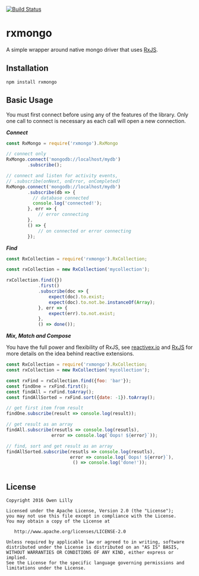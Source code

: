 [![Build Status](https://travis-ci.org/owenlilly/rxmongo.svg?branch=master)](https://travis-ci.org/owenlilly/rxmongo)

# rxmongo
A simple wrapper around native mongo driver that uses [RxJS](https://github.com/Reactive-Extensions/RxJS).


Installation
----
```
npm install rxmongo
``` 


Basic Usage
----

You must first connect before using any of the features of the library. Only one call to connect is necessary as each call will open a new connection.


**_Connect_**

```javascript
const RxMongo = require('rxmongo').RxMongo

// connect only
RxMongo.connect('mongodb://localhost/mydb')
		.subscribe();

// connect and listen for activity events, 
// .subscribe(onNext, onError, onCompleted)
RxMongo.connect('mongodb://localhost/mydb')
		.subscribe(db => {
          // database connected
          console.log('connected!');
        }, err => {
        	// error connecting
        }, 
        () => {
        	// on connected or error connecting
        });
```

**_Find_**

```javascript
const RxCollection = require('rxmongo').RxCollection;

const rxCollection = new RxCollection('mycollection');

rxCollection.find({})
            .first()
            .subscribe(doc => {
                expect(doc).to.exist;
                expect(doc).to.not.be.instanceOf(Array);
            }, err => {
                expect(err).to.not.exist;
            }, 
            () => done());
```

**_Mix, Match and Compose_**

You have the full power and flexibility of RxJS, see [reactivex.io](http://reactivex.io/) and [RxJS](https://github.com/Reactive-Extensions/RxJS) for more details on the idea behind reactive extensions.

```javascript
const RxCollection = require('rxmongo').RxCollection;
const rxCollection = new RxCollection('mycollection');

const rxFind = rxCollection.find({foo: 'bar'});
const findOne = rxFind.first();
const findAll = rxFind.toArray();
const findAllSorted = rxFind.sort({date: -1}).toArray();

// get first item from result
findOne.subscribe(result => console.log(result));

// get result as an array
findAll.subscribe(resutls => console.log(resutls), 
				 error => console.log(`Oops! ${error}`));

// find, sort and get result as an array 
findAllSorted.subscribe(resutls => console.log(resutls), 
			 			error => console.log(`Oops! ${error}`),
				 		 () => console.log('done!'));
            
```

License
----
```
Copyright 2016 Owen Lilly

Licensed under the Apache License, Version 2.0 (the "License");
you may not use this file except in compliance with the License.
You may obtain a copy of the License at

   http://www.apache.org/licenses/LICENSE-2.0

Unless required by applicable law or agreed to in writing, software
distributed under the License is distributed on an "AS IS" BASIS,
WITHOUT WARRANTIES OR CONDITIONS OF ANY KIND, either express or implied.
See the License for the specific language governing permissions and
limitations under the License.
```